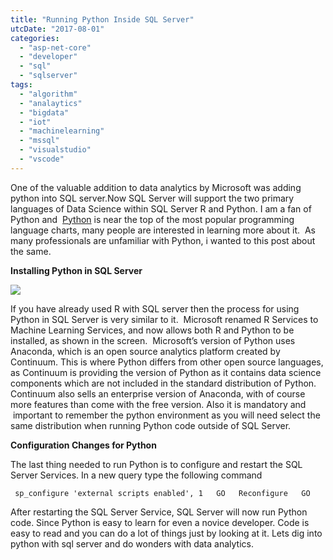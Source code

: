 ```yaml
---
title: "Running Python Inside SQL Server"
utcDate: "2017-08-01"
categories: 
  - "asp-net-core"
  - "developer"
  - "sql"
  - "sqlserver"
tags: 
  - "algorithm"
  - "analaytics"
  - "bigdata"
  - "iot"
  - "machinelearning"
  - "mssql"
  - "visualstudio"
  - "vscode"
---
```


One of the valuable addition to data analytics by Microsoft was adding python into SQL server.Now SQL Server will support the two primary languages of Data Science within SQL Server R and Python. I am a fan of Python and  [Python](http://spectrum.ieee.org/computing/software/the-2017-top-programming-languages) is near the top of the most popular programming language charts, many people are interested in learning more about it.  As many professionals are unfamiliar with Python, i wanted to this post about the same.  
  
**Installing Python in SQL Server**  
  

[![](https://sajeetharan.wordpress.com/wp-content/uploads/2017/08/b6867-pythoninstallsqlserver.png?w=262)](https://sajeetharan.wordpress.com/wp-content/uploads/2017/08/b6867-pythoninstallsqlserver.png)

  

  

  

  

  

  

  

  

  

  

  

  

  

  

  

  

  

  

  

  

  

  

  

  

If you have already used R with SQL server then the process for using Python in SQL Server is very similar to it.  Microsoft renamed R Services to Machine Learning Services, and now allows both R and Python to be installed, as shown in the screen.  Microsoft’s version of Python uses Anaconda, which is an open source analytics platform created by Continuum. This is where Python differs from other open source languages, as Continuum is providing the version of Python as it contains data science components which are not included in the standard distribution of Python. Continuum also sells an enterprise version of Anaconda, with of course more features than come with the free version. Also it is mandatory and  important to remember the python environment as you will need select the same distribution when running Python code outside of SQL Server.

  

**Configuration Changes for Python**

  

The last thing needed to run Python is to configure and restart the SQL Server Services. In a new query type the following command

  

```
 sp_configure 'external scripts enabled', 1   GO   Reconfigure   GO  
```

  

After restarting the SQL Server Service, SQL Server will now run Python code. Since Python is easy to learn for even a novice developer. Code is easy to read and you can do a lot of things just by looking at it. Lets dig into python with sql server and do wonders with data analytics.
